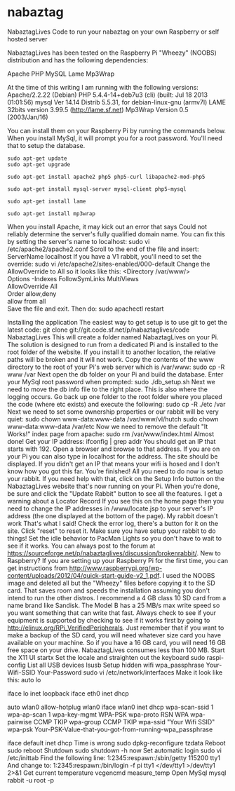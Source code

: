 nabaztag
========

NabaztagLives Code to run your nabaztag on your own Raspberry or self hosted server


NabaztagLives has been tested on the Raspberry Pi "Wheezy" (NOOBS) distribution and has the following dependencies:

Apache
PHP
MySQL
Lame
Mp3Wrap

At the time of this writing I am running with the following versions:
Apache/2.2.22 (Debian)
PHP 5.4.4-14+deb7u3 (cli) (built: Jul 18 2013 01:01:56)
mysql Ver 14.14 Distrib 5.5.31, for debian-linux-gnu (armv7l)
LAME 32bits version 3.99.5 (http://lame.sf.net)
Mp3Wrap Version 0.5 (2003/Jan/16)

You can install them on your Raspberry Pi by running the commands below. When you install MySql, it will prompt you for a root password. You'll need that to setup the database.

```
sudo apt-get update
sudo apt-get upgrade

sudo apt-get install apache2 php5 php5-curl libapache2-mod-php5

sudo apt-get install mysql-server mysql-client php5-mysql

sudo apt-get install lame

sudo apt-get install mp3wrap

```
When you install Apache, it may kick out an error that says Could not reliably determine the server's fully qualified domain name. You can fix this by setting the server's name to localhost:
sudo vi /etc/apache2/apache2.conf
Scroll to the end of the file and insert:
ServerName localhost
If you have a V1 rabbit, you'll need to set the override:
sudo vi /etc/apache2/sites-enabled/000-default
Change the AllowOverride to All so it looks like this:
<Directory /var/www/>            
    Options -Indexes FollowSymLinks MultiViews            
    AllowOverride All            
    Order allow,deny            
    allow from all   
</Directory>
Save the file and exit.
Then do:
sudo apachectl restart

Installing the application
The easiest way to get setup is to use git to get the latest code:
git clone git://git.code.sf.net/p/nabaztaglives/code NabaztagLives
This will create a folder named NabaztagLives on your Pi.
The solution is designed to run from a dedicated Pi and is installed to the root folder of the website. If you install it to another location, the relative paths will be broken and it will not work. Copy the contents of the www directory to the root of your Pi's web server which is /var/www:
sudo cp -R www /var
Next open the db folder on your Pi and build the database. Enter your MySql root password when prompted:
sudo ./db_setup.sh
Next we need to move the db info file to the right place. This is also where the logging occurs. Go back up one folder to the root folder where you placed the code (where etc exists) and execute the following:
sudo cp -R ./etc /var
Next we need to set some ownership properties or our rabbit will be very quiet:
sudo chown www-data:www-data /var/www/vl/hutch
sudo chown www-data:www-data /var/etc
Now we need to remove the default "It Works!" index page from apache:
sudo rm /var/www/index.html
Almost done! Get your IP address:
ifconfig | grep addr
You should get an IP that starts with 192. Open a browser and browse to that address. If you are on your Pi you can also type in localhost for the address. The site should be displayed. If you didn't get an IP that means your wifi is hosed and I don't know how you got this far.
You're finished! All you need to do now is setup your rabbit. If you need help with that, click on the Setup Info button on the NabaztagLives website that's now running on your Pi. When you're done, be sure and click the "Update Rabbit" button to see all the features.
I get a warning about a Locator Record
If you see this on the home page then you need to change the IP addresses in /www/locate.jsp to your server's IP address (the one displayed at the bottom of the page).
My rabbit doesn't work
That's what I said! Check the error log, there's a button for it on the site. Click "reset" to reset it. Make sure you have setup your rabbit to do things! Set the idle behavior to PacMan Lights so you don't have to wait to see if it works. You can always post to the forum at https://sourceforge.net/p/nabaztaglives/discussion/brokenrabbit/.
New to Raspberry?
If you are setting up your Raspberry Pi for the first time, you can get instructions from http://www.raspberrypi.org/wp-content/uploads/2012/04/quick-start-guide-v2_1.pdf.
I used the NOOBS image and deleted all but the "Wheezy" files before copying it to the SD card. That saves room and speeds the installation assuming you don't intend to run the other distros.
I recommend a 4 GB class 10 SD card from a name brand like Sandisk. The Model B has a 25 MB/s max write speed so you want something that can write that fast. Always check to see if your equipment is supported by checking to see if it works first by going to http://elinux.org/RPi_VerifiedPeripherals.
Just remember that if you want to make a backup of the SD card, you will need whatever size card you have available on your machine. So if you have a 16 GB card, you will need 16 GB free space on your drive. NabaztagLives consumes less than 100 MB.
Start the X11 UI
startx
Set the locale and straighten out the keyboard
sudo raspi-config
List all USB devices
lsusb
Setup hidden wifi
wpa_passphrase Your-Wifi-SSID Your-Password
sudo vi /etc/network/interfaces
Make it look like this:
auto lo

iface lo inet loopback
iface eth0 inet dhcp

auto wlan0
allow-hotplug wlan0
iface wlan0 inet dhcp
   wpa-scan-ssid 1
   wpa-ap-scan 1
   wpa-key-mgmt WPA-PSK
   wpa-proto RSN WPA
   wpa-pairwise CCMP TKIP
   wpa-group CCMP TKIP
   wpa-ssid "Your Wifi SSID"
   wpa-psk Your-PSK-Value-that-you-got-from-running-wpa_passphrase

iface default inet dhcp
Time is wrong
sudo dpkg-reconfigure tzdata
Reboot
sudo reboot
Shutdown
sudo shutdown -h now
Set automatic login
sudo vi /etc/inittab
Find the following line:
1:2345:respawn:/sbin/getty 115200 tty1
And change to:
1:2345:respawn:/bin/login -f pi tty1 </dev/tty1 >/dev/tty1 2>&1
Get current temperature
vcgencmd measure_temp
Open MySql
mysql rabbit -u root -p
